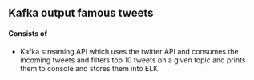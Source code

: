 ## Kafka output famous tweets

#### Consists of

- Kafka streaming API which uses the twitter API and consumes the incoming tweets and filters top 10 tweets on a given topic and prints them to console and stores them into ELK